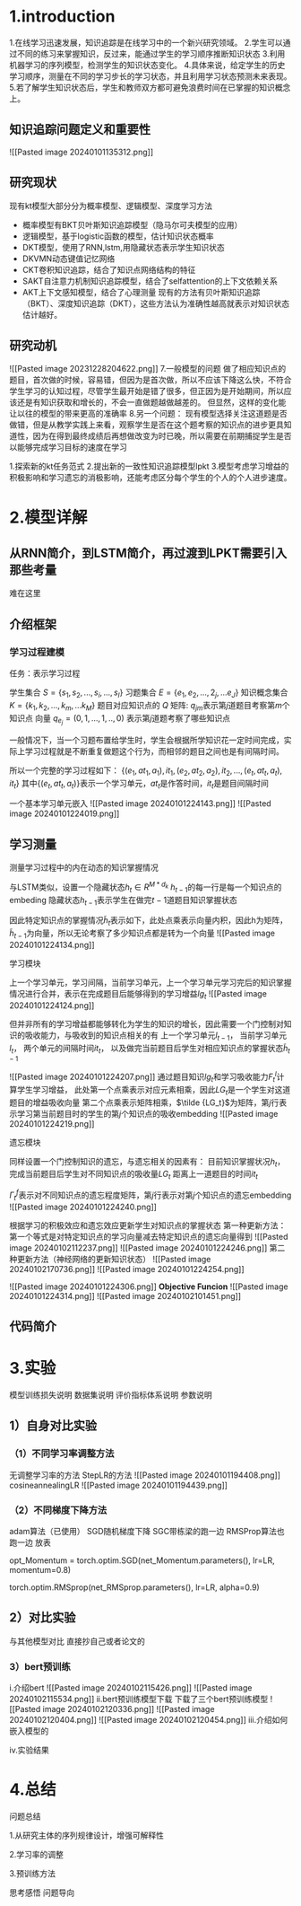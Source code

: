 # 1.introduction

1.在线学习迅速发展，知识追踪是在线学习中的一个新兴研究领域。
2.学生可以通过不同的练习来掌握知识，反过来，能通过学生的学习顺序推断知识状态
3.利用机器学习的序列模型，检测学生的知识状态变化。
4.具体来说，给定学生的历史学习顺序，测量在不同的学习步长的学习状态，并且利用学习状态预测未来表现。
5.若了解学生知识状态后，学生和教师双方都可避免浪费时间在已掌握的知识概念上。
## 知识追踪问题定义和重要性
![[Pasted image 20240101135312.png]]

## 研究现状
现有kt模型大部分分为概率模型、逻辑模型、深度学习方法
- 概率模型有BKT贝叶斯知识追踪模型（隐马尔可夫模型的应用）
- 逻辑模型，基于logistic函数的模型，估计知识状态概率
- DKT模型，使用了RNN,lstm,用隐藏状态表示学生知识状态
- DKVMN动态键值记忆网络
- CKT卷积知识追踪，结合了知识点网络结构的特征
- SAKT自注意力机制知识追踪模型，结合了selfattention的上下文依赖关系
- AKT上下文感知模型，结合了心理测量
现有的方法有贝叶斯知识追踪（BKT）、深度知识追踪（DKT），这些方法认为准确性越高就表示对知识状态估计越好。
## 研究动机
![[Pasted image 20231228204622.png]]
7.一般模型的问题
做了相应知识点的题目，首次做的时候，容易错，但因为是首次做，所以不应该下降这么快，不符合学生学习的认知过程，尽管学生最开始是错了很多，但正因为是开始期间，所以应该还是有知识获取和增长的，不会一直做题越做越差的。
但显然，这样的变化能让以往的模型的带来更高的准确率
8.另一个问题：
现有模型选择关注这道题是否做错，但是从教学实践上来看，观察学生是否在这个题考察的知识点的进步更具知道性，因为在得到最终成绩后再想做改变为时已晚，所以需要在前期捕捉学生是否以能够完成学习目标的速度在学习

1.探索新的kt任务范式
2.提出新的一致性知识追踪模型lpkt
3.模型考虑学习增益的积极影响和学习遗忘的消极影响，还能考虑区分每个学生的个人的个人进步速度。

# 2.模型详解


## 从RNN简介，到LSTM简介，再过渡到LPKT需要引入那些考量

难在这里

## 介绍框架

### 学习过程建模

任务：表示学习过程

学生集合 $S=\{s_1,s_2,...,s_i,...,s_I\}$
习题集合 $E=\{e_1,e_2,...,2_j,...e_J\}$
知识概念集合 $K=\{k_1,k_2,...,k_m,...k_M\}$
题目对应知识点的 $Q$ 矩阵:
$q_{jm}$表示第$j$道题目考察第$m$个知识点
向量 $q_{e_j}=(0,1,...,1,..,0)$ 表示第$j$道题考察了哪些知识点

一般情况下，当一个习题布置给学生时，学生会根据所学知识花一定时间完成，实际上学习过程就是不断重复做题这个行为，而相邻的题目之间也是有间隔时间。

所以一个完整的学习过程如下：
$\{(e_1,at_1,a_1),it_1,(e_2,at_2,a_2),it_2,...,(e_t,at_t,a_t),it_t\}$
其中$\{(e_t,at_t,a_t)\}$表示一个学习单元，$at_t$是作答时间，$it_t$是题目间隔时间

一个基本学习单元嵌入
![[Pasted image 20240101224143.png]]
![[Pasted image 20240101224019.png]]

## 学习测量

测量学习过程中的内在动态的知识掌握情况

与LSTM类似，设置一个隐藏状态$h_{t}\in R^{M*d_k}$
$h_{t-1}$的每一行是每一个知识点的embeding
隐藏状态$h_{t-1}$表示学生在做完$t-1$道题目知识掌握状态

因此特定知识点的掌握情况$\tilde h_t$表示如下，此处点乘表示向量内积，因此h为矩阵，$\tilde h_{t-1}$为向量，所以无论考察了多少知识点都是转为一个向量
![[Pasted image 20240101224134.png]]

学习模块

上一个学习单元，学习间隔，当前学习单元，上一个学习单元学习完后的知识掌握情况进行合并，表示在完成题目后能够得到的学习增益$lg_t$
![[Pasted image 20240101224124.png]]

但并非所有的学习增益都能够转化为学生的知识的增长，因此需要一个门控制对知识的吸收能力，与吸收到的知识点相关的有
上一个学习单元$l_{t-1}$，
当前学习单元$l_t$，
两个单元的间隔时间$it_t$，
以及做完当前题目后学生对相应知识点的掌握状态$\tilde h_{t-1}$

![[Pasted image 20240101224207.png]]
通过题目知识$lg_t$和学习吸收能力$F_t^l$计算学生学习增益，
此处第一个点乘表示对应元素相乘，因此$LG_t$是一个学生对这道题目的增益吸收向量
第二个点乘表示矩阵相乘，$\tilde {LG_t}$为矩阵，第$j$行表示学习第当前题目时的学生的第$j$个知识点的吸收embedding
![[Pasted image 20240101224219.png]]

遗忘模块

同样设置一个门控制知识的遗忘，与遗忘相关的因素有：
目前知识掌握状况$h_t$，
完成当前题目后学生对不同知识点的吸收量$LG_t$
距离上一道题目的时间$it_t$

$\Gamma_t^f$表示对不同知识点的遗忘程度矩阵，第$j$行表示对第$j$个知识点的遗忘embedding
![[Pasted image 20240101224240.png]]

根据学习的积极效应和遗忘效应更新学生对知识点的掌握状态
第一种更新方法：
第一个等式是对特定知识点的学习向量减去特定知识点的遗忘向量得到
![[Pasted image 20240102112237.png]]
![[Pasted image 20240101224246.png]]
第二种更新方法（神经网络的更新知识状态）
![[Pasted image 20240102170736.png]]
![[Pasted image 20240101224254.png]]

![[Pasted image 20240101224306.png]]
**Objective Funcion**
![[Pasted image 20240101224314.png]]
![[Pasted image 20240102101451.png]]
## 代码简介 

# 3.实验

模型训练损失说明
数据集说明
评价指标体系说明
参数说明

## 1）自身对比实验

### （1）不同学习率调整方法

无调整学习率的方法
StepLR的方法
![[Pasted image 20240101194408.png]]
cosineannealingLR
![[Pasted image 20240101194439.png]]
### （2）不同梯度下降方法

adam算法（已使用）
SGD随机梯度下降
SGC带栋梁的跑一边
RMSProp算法也跑一边
放表

opt_Momentum = torch.optim.SGD(net_Momentum.parameters(), lr=LR, momentum=0.8)

torch.optim.RMSprop(net_RMSprop.parameters(), lr=LR, alpha=0.9)
## 2）对比实验
与其他模型对比
直接抄自己或者论文的

### 3）bert预训练
i.介绍bert
![[Pasted image 20240102115426.png]]
![[Pasted image 20240102115534.png]]
ii.bert预训练模型下载
下载了三个bert预训练模型
![[Pasted image 20240102120336.png]]
![[Pasted image 20240102120404.png]]
![[Pasted image 20240102120454.png]]
iii.介绍如何嵌入模型的


iv.实验结果

# 4.总结

问题总结

1.从研究主体的序列规律设计，增强可解释性

2.学习率的调整

3.预训练方法


思考感悟
问题导向